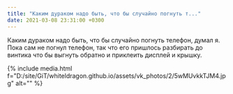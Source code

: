 ```yaml
---
title: "Каким дураком надо быть, что бы случайно погнуть т..."
date: 2021-03-08 23:31:00 +0300
---
```


Каким дураком надо быть, что бы случайно погнуть телефон, думал я. Пока сам не погнул телефон, так что его пришлось разбирать до винтика что бы выгнуть обратно и приклеить дисплей и крышку.

{% include media.html f="D:/site/GiT/whiteldragon.github.io/assets/vk_photos/2/5wMUvkkTJM4.jpg" alt="" %}

